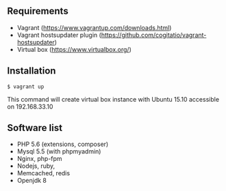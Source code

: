 Requirements
------------
 - Vagrant (https://www.vagrantup.com/downloads.html)
 - Vagrant hostsupdater plugin (https://github.com/cogitatio/vagrant-hostsupdater)
 - Virtual box (https://www.virtualbox.org/)

Installation
------------

```
$ vagrant up
```
This command will create virtual box instance with Ubuntu 15.10 accessible on 192.168.33.10

Software list
-------------

* PHP 5.6 (extensions, composer)
* Mysql 5.5 (with phpmyadmin)
* Nginx, php-fpm
* Nodejs, ruby, 
* Memcached, redis
* Openjdk 8
